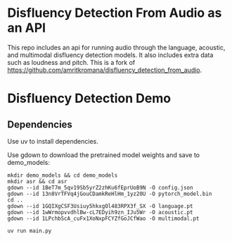 # Disfluency Detection From Audio as an API

This repo includes an api for running audio through the language, acoustic, and multimodal disfluency detection models. 
It also includes extra data such as loudness and pitch. This is a fork of https://github.com/amritkromana/disfluency_detection_from_audio. 

# Disfluency Detection Demo

## Dependencies 

Use uv to install dependencies.

Use gdown to download the pretrained model weights and save to demo_models: 
```
mkdir demo_models && cd demo_models
mkdir asr && cd asr
gdown --id 1BeT7m_5qv19Sb5yrZ2zhKu6fEprUoB9N -O config.json
gdown --id 13n8VrTFVq4jGouCDamkReHlHm_1yz20U -O pytorch_model.bin
cd ..
gdown --id 1GQIXgCSF3Usiuy5hkxgOl483RPX3f_SX -O language.pt
gdown --id 1wWrmopvvdhlBw-cL7EDyih9zn_IJu5Wr -O acoustic.pt
gdown --id 1LPchbScA_cuFx1XoNxpFCYZfGoJCfWao -O multimodal.pt
```

```
uv run main.py
```
